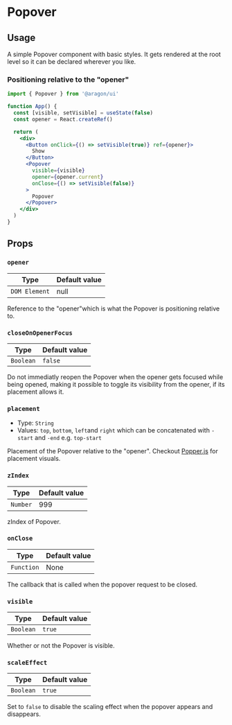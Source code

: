 # Popover

## Usage

A simple Popover component with basic styles. It gets rendered at the root level so it can be declared wherever you like.

### Positioning relative to the "opener"

```jsx
import { Popover } from '@aragon/ui'

function App() {
  const [visible, setVisible] = useState(false)
  const opener = React.createRef()

  return (
    <div>
      <Button onClick={() => setVisible(true)} ref={opener}>
        Show
      </Button>
      <Popover
        visible={visible}
        opener={opener.current}
        onClose={() => setVisible(false)}
      >
        Popover
      </Popover>
    </div>
  )
}
```

## Props

### `opener`

| Type          | Default value |
| ------------- | ------------- |
| `DOM Element` | null          |

Reference to the "opener"which is what the Popover is positioning relative to.

### `closeOnOpenerFocus`

| Type      | Default value |
| --------- | ------------- |
| `Boolean` | `false`       |

Do not immediatly reopen the Popover when the opener gets focused while being opened, making it possible to toggle its visibility from the opener, if its placement allows it.

### `placement`

- Type: `String`
- Values: `top`, `bottom`, `left`and `right` which can be concatenated with `-start` and `-end` e.g. `top-start`

Placement of the Popover relative to the "opener". Checkout [Popper.js](https://popper.js.org/index.html) for placement visuals.

### `zIndex`

| Type     | Default value |
| -------- | ------------- |
| `Number` | 999           |

zIndex of Popover.

### `onClose`

| Type       | Default value |
| ---------- | ------------- |
| `Function` | None          |

The callback that is called when the popover request to be closed.

### `visible`

| Type      | Default value |
| --------- | ------------- |
| `Boolean` | `true`        |

Whether or not the Popover is visible.

### `scaleEffect`

| Type      | Default value |
| --------- | ------------- |
| `Boolean` | `true`        |

Set to `false` to disable the scaling effect when the popover appears and disappears.
